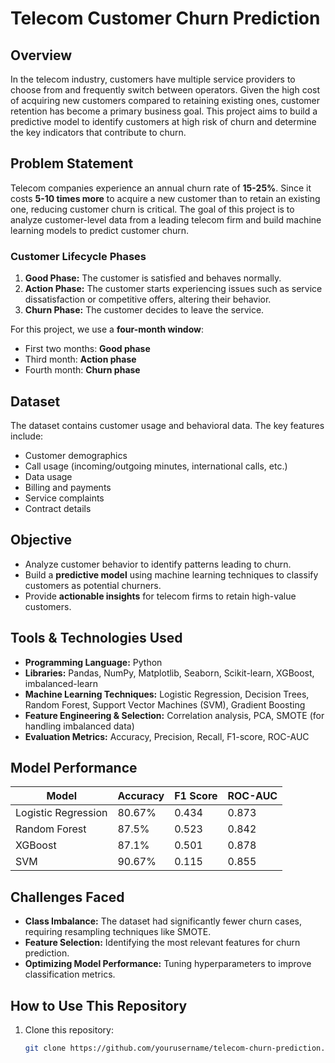 # Telecom Customer Churn Prediction

## Overview
In the telecom industry, customers have multiple service providers to choose from and frequently switch between operators. Given the high cost of acquiring new customers compared to retaining existing ones, customer retention has become a primary business goal. This project aims to build a predictive model to identify customers at high risk of churn and determine the key indicators that contribute to churn.

## Problem Statement
Telecom companies experience an annual churn rate of **15-25%**. Since it costs **5-10 times more** to acquire a new customer than to retain an existing one, reducing customer churn is critical. The goal of this project is to analyze customer-level data from a leading telecom firm and build machine learning models to predict customer churn.

### Customer Lifecycle Phases
1. **Good Phase:** The customer is satisfied and behaves normally.
2. **Action Phase:** The customer starts experiencing issues such as service dissatisfaction or competitive offers, altering their behavior.
3. **Churn Phase:** The customer decides to leave the service.

For this project, we use a **four-month window**:
- First two months: **Good phase**
- Third month: **Action phase**
- Fourth month: **Churn phase**

## Dataset
The dataset contains customer usage and behavioral data. The key features include:
- Customer demographics
- Call usage (incoming/outgoing minutes, international calls, etc.)
- Data usage
- Billing and payments
- Service complaints
- Contract details

## Objective
- Analyze customer behavior to identify patterns leading to churn.
- Build a **predictive model** using machine learning techniques to classify customers as potential churners.
- Provide **actionable insights** for telecom firms to retain high-value customers.

## Tools & Technologies Used
- **Programming Language:** Python
- **Libraries:** Pandas, NumPy, Matplotlib, Seaborn, Scikit-learn, XGBoost, imbalanced-learn
- **Machine Learning Techniques:** Logistic Regression, Decision Trees, Random Forest, Support Vector Machines (SVM), Gradient Boosting
- **Feature Engineering & Selection:** Correlation analysis, PCA, SMOTE (for handling imbalanced data)
- **Evaluation Metrics:** Accuracy, Precision, Recall, F1-score, ROC-AUC

## Model Performance
| Model | Accuracy | F1 Score | ROC-AUC |
|--------|------------|------------|------------|
| Logistic Regression | 80.67% | 0.434 | 0.873 |
| Random Forest | 87.5% | 0.523 | 0.842 |
| XGBoost | 87.1% | 0.501 | 0.878 |
| SVM | 90.67% | 0.115 | 0.855 |

## Challenges Faced
- **Class Imbalance:** The dataset had significantly fewer churn cases, requiring resampling techniques like SMOTE.
- **Feature Selection:** Identifying the most relevant features for churn prediction.
- **Optimizing Model Performance:** Tuning hyperparameters to improve classification metrics.

## How to Use This Repository
1. Clone this repository:
   ```bash
   git clone https://github.com/yourusername/telecom-churn-prediction.git
